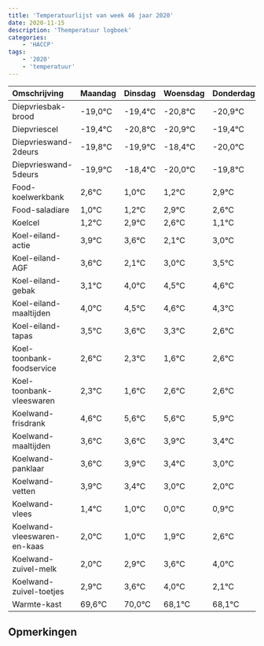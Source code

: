 ```yaml
---
title: 'Temperatuurlijst van week 46 jaar 2020'
date: 2020-11-15
description: 'Themperatuur logboek'
categories:
    - 'HACCP'
tags:
    - '2020'
    - 'temperatuur'
---
```

|Omschrijving|Maandag|Dinsdag|Woensdag|Donderdag|Vrijdag|Zaterdag|Zondag|
|:---|:---|:---|:---|:---|:---|:---|:---|
|Diepvriesbak-brood|-19,0°C|-19,4°C|-20,8°C|-20,9°C|-19,4°C|-21,0°C|-20,8°C|
|Diepvriescel|-19,4°C|-20,8°C|-20,9°C|-19,4°C|-21,0°C|-20,8°C|-19,1°C|
|Diepvrieswand-2deurs|-19,8°C|-19,9°C|-18,4°C|-20,0°C|-19,8°C|-18,1°C|-18,4°C|
|Diepvrieswand-5deurs|-19,9°C|-18,4°C|-20,0°C|-19,8°C|-18,1°C|-18,4°C|-19,9°C|
|Food-koelwerkbank|2,6°C|1,0°C|1,2°C|2,9°C|2,6°C|1,1°C|2,0°C|
|Food-saladiare|1,0°C|1,2°C|2,9°C|2,6°C|1,1°C|2,0°C|2,5°C|
|Koelcel|1,2°C|2,9°C|2,6°C|1,1°C|2,0°C|2,5°C|2,6°C|
|Koel-eiland-actie|3,9°C|3,6°C|2,1°C|3,0°C|3,5°C|3,6°C|3,3°C|
|Koel-eiland-AGF|3,6°C|2,1°C|3,0°C|3,5°C|3,6°C|3,3°C|2,6°C|
|Koel-eiland-gebak|3,1°C|4,0°C|4,5°C|4,6°C|4,3°C|3,6°C|4,6°C|
|Koel-eiland-maaltijden|4,0°C|4,5°C|4,6°C|4,3°C|3,6°C|4,6°C|4,6°C|
|Koel-eiland-tapas|3,5°C|3,6°C|3,3°C|2,6°C|3,6°C|3,6°C|3,9°C|
|Koel-toonbank-foodservice|2,6°C|2,3°C|1,6°C|2,6°C|2,6°C|2,9°C|2,4°C|
|Koel-toonbank-vleeswaren|2,3°C|1,6°C|2,6°C|2,6°C|2,9°C|2,4°C|2,0°C|
|Koelwand-frisdrank|4,6°C|5,6°C|5,6°C|5,9°C|5,4°C|5,0°C|4,0°C|
|Koelwand-maaltijden|3,6°C|3,6°C|3,9°C|3,4°C|3,0°C|2,0°C|2,9°C|
|Koelwand-panklaar|3,6°C|3,9°C|3,4°C|3,0°C|2,0°C|2,9°C|3,6°C|
|Koelwand-vetten|3,9°C|3,4°C|3,0°C|2,0°C|2,9°C|3,6°C|4,0°C|
|Koelwand-vlees|1,4°C|1,0°C|0,0°C|0,9°C|1,6°C|2,0°C|0,1°C|
|Koelwand-vleeswaren-en-kaas|2,0°C|1,0°C|1,9°C|2,6°C|3,0°C|1,1°C|1,1°C|
|Koelwand-zuivel-melk|2,0°C|2,9°C|3,6°C|4,0°C|2,1°C|2,1°C|4,0°C|
|Koelwand-zuivel-toetjes|2,9°C|3,6°C|4,0°C|2,1°C|2,1°C|4,0°C|3,6°C|
|Warmte-kast|69,6°C|70,0°C|68,1°C|68,1°C|70,0°C|69,6°C|69,6°C|

## Opmerkingen


